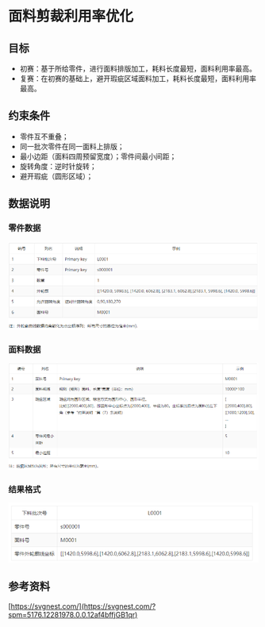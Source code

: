 # **面料剪裁利用率优化**

## 目标

- 初赛：基于所给零件，进行面料排版加工，耗料长度最短，面料利用率最高。
- 复赛：在初赛的基础上，避开瑕疵区域面料加工，耗料长度最短，面料利用率最高。



## 约束条件

- 零件互不重叠；
- 同一批次零件在同一面料上排版；
- 最小边距（面料四周预留宽度）；零件间最小间距；
- 旋转角度：逆时针旋转；
- 避开瑕疵（圆形区域）；



## 数据说明

### 零件数据

![零件数据](.\零件数据.png)

### 面料数据

![面料数据](./面料数据.png)

### 结果格式

![结果格式](./结果格式.png)



## 参考资料

[https://svgnest.com/](https://svgnest.com/?spm=5176.12281978.0.0.12af4bffjGB1qr)
